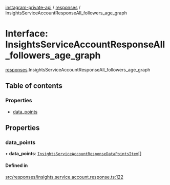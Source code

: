 [instagram-private-api](../../README.md) / [responses](../../modules/responses.md) / InsightsServiceAccountResponseAll_followers_age_graph

# Interface: InsightsServiceAccountResponseAll\_followers\_age\_graph

[responses](../../modules/responses.md).InsightsServiceAccountResponseAll_followers_age_graph

## Table of contents

### Properties

- [data\_points](InsightsServiceAccountResponseAll_followers_age_graph.md#data_points)

## Properties

### data\_points

• **data\_points**: [`InsightsServiceAccountResponseDataPointsItem`](InsightsServiceAccountResponseDataPointsItem.md)[]

#### Defined in

[src/responses/insights.service.account.response.ts:122](https://github.com/Nerixyz/instagram-private-api/blob/4971f34/src/responses/insights.service.account.response.ts#L122)
